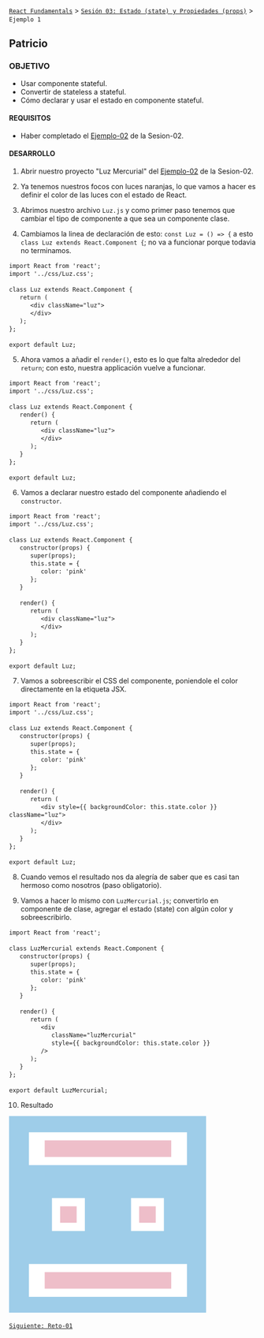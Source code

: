 [`React Fundamentals`](../../README.md) > [`Sesión 03: Estado (state) y Propiedades (props)`](../Readme.md) > `Ejemplo 1`

## Patricio

### OBJETIVO 
- Usar componente stateful.
- Convertir de stateless a stateful.
- Cómo declarar y usar el estado en componente stateful.

#### REQUISITOS
- Haber completado el [Ejemplo-02](../../Sesion-01/Ejemplo-02) de la Sesion-02.

#### DESARROLLO

1. Abrir nuestro proyecto "Luz Mercurial" del [Ejemplo-02](../../Sesion-01/Ejemplo-02) de la Sesion-02.

2. Ya tenemos nuestros focos con luces naranjas, lo que vamos a hacer es definir el color de las luces con el estado de React.

3. Abrimos nuestro archivo `Luz.js` y como primer paso tenemos que cambiar el tipo de componente a que sea un componente clase.

4. Cambiamos la linea de declaración de esto: `const Luz = () => {` a esto `class Luz extends React.Component {`; no va a funcionar porque todavia no terminamos.
```
import React from 'react';
import '../css/Luz.css';

class Luz extends React.Component {
   return (
      <div className="luz">
      </div>
   );
};

export default Luz;
```

5. Ahora vamos a añadir el `render()`, esto es lo que falta alrededor del `return`; con esto, nuestra applicación vuelve a funcionar.
```
import React from 'react';
import '../css/Luz.css';

class Luz extends React.Component {
   render() {
      return (
         <div className="luz">
         </div>
      );
   }
};

export default Luz;
``` 

6. Vamos a declarar nuestro estado del componente añadiendo el `constructor`.
```
import React from 'react';
import '../css/Luz.css';

class Luz extends React.Component {
   constructor(props) {
      super(props);
      this.state = {
         color: 'pink'
      };
   }

   render() {
      return (
         <div className="luz">
         </div>
      );
   }
};

export default Luz;
```

7. Vamos a sobreescribir el CSS del componente, poniendole el color directamente en la etiqueta JSX.
```
import React from 'react';
import '../css/Luz.css';

class Luz extends React.Component {
   constructor(props) {
      super(props);
      this.state = {
         color: 'pink'
      };
   }

   render() {
      return (
         <div style={{ backgroundColor: this.state.color }} className="luz">
         </div>
      );
   }
};

export default Luz;
```

8. Cuando vemos el resultado nos da alegría de saber que es casi tan hermoso como nosotros (paso obligatorio).

9. Vamos a hacer lo mismo con `LuzMercurial.js`; convertirlo en componente de clase, agregar el estado (state) con algún color y sobreescribirlo.
```
import React from 'react';

class LuzMercurial extends React.Component {
   constructor(props) {
      super(props);
      this.state = {
         color: 'pink'
      };
   }

   render() {
      return (
         <div
            className="luzMercurial"
            style={{ backgroundColor: this.state.color }}
         />
      );
   }
};

export default LuzMercurial;
```

10. Resultado
<img src="./public/resultado.png" width="400">

[`Siguiente: Reto-01`](../Reto-01/Readme.md)
